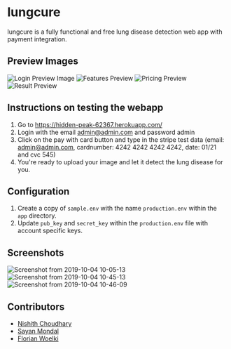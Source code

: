 # lungcure

lungcure is a fully functional and free lung disease detection web app with payment integration.

## Preview Images

![Login Preview Image](https://i.imgur.com/sW14NKM.png)
![Features Preview](https://i.imgur.com/VwaWEUN.png)
![Pricing Preview](https://i.imgur.com/qkhEodJ.png)
![Result Preview](https://i.imgur.com/AlN6Yst.png)


## Instructions on testing the webapp

1. Go to https://hidden-peak-62367.herokuapp.com/
2. Login with the email admin@admin.com and password admin
3. Click on the pay with card button and type in the stripe test data (email: admin@admin.com, cardnumber: 4242 4242 4242 4242, date: 01/21 and cvc 545)
4. You're ready to upload your image and let it detect the lung disease for you.


## Configuration

1. Create a copy of `sample.env` with the name `production.env` within the `app` directory.
2. Update `pub_key` and `secret_key` within the `production.env` file with account specific keys.

## Screenshots
![Screenshot from 2019-10-04 10-05-13](https://user-images.githubusercontent.com/43213197/66182539-22352500-e693-11e9-9d7d-ae5490191bcf.png)
![Screenshot from 2019-10-04 10-45-13](https://user-images.githubusercontent.com/43213197/66182849-3594c000-e694-11e9-8c76-c2f09a380d60.png)
![Screenshot from 2019-10-04 10-46-09](https://user-images.githubusercontent.com/43213197/66182855-37f71a00-e694-11e9-899b-aec9093af23b.png)



## Contributors

* [Nishith Choudhary](https://github.com/nishu8?tab=repositories)
* [Sayan Mondal](https://github.com/sayanmondal31)
* [Florian Woelki](https://github.com/FlorianWoelki)
